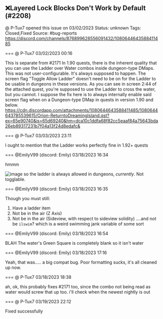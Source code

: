 ## ❌Layered Lock Blocks Don't Work by Default (#2208)
@ P-Tux7 opened this issue on 03/02/2023
Status: unknown
Tags: Closed,Fixed
Source: #bug-reports https://discord.com/channels/876899628556091432/1080644643588411485


=== @ P-Tux7 03/02/2023 00:16

This is separate from #2171 
In 1.90 quests, there is the inherent quality that you can use the Ladder over Water combos inside dungeon-type DMaps. This was not user-configurable. It's always supposed to happen. The screen flag "Toggle Allow Ladder" doesn't need to be on for the Ladder to be usable in dungeons in these versions.
As you can see in screen 2:44 of the attached quest, you're supposed to use the Ladder to cross the water, but you cannot.
I suppose the fix here is to always internally enable said screen flag when on a Dungeon-type DMap in quests in version 1.90 and below.
https://cdn.discordapp.com/attachments/1080644643588411485/1080644643785539615/Orion-ReturntoDreamingIsland.qst?ex=65e90740&is=65d69240&hm=dca10c1ddfa68f82cc5eaaf84a75643bda26eb89317231b7f04a13f24d8edafc&

=== @ P-Tux7 03/03/2023 23:11

I ought to mention that the Ladder works perfectly fine in 1.92+ quests

=== @EmilyV99 (discord: Emily) 03/18/2023 16:34

hmmm

![image](https://cdn.discordapp.com/attachments/1080644643588411485/1086689035008884756/image.png?ex=65ec8f87&is=65da1a87&hm=aac38b60b82097cf520ef8c92dae0233f681f1f4083567c3f01804c4e5f9f86f&)
so
the ladder is always allowed in dungeons, *currently*. Not togglable.

=== @EmilyV99 (discord: Emily) 03/18/2023 16:35

Though you must still:
1. Have a ladder item
2. Not be in the air (Z Axis)
3. Not be in the air (Sideview, with respect to sideview solidity)
....and not be `ilswim`? which is a weird swimming jank variable of some sort

=== @EmilyV99 (discord: Emily) 03/18/2023 16:54

BLAH
The water's Green Square is completely blank
so it isn't water

=== @EmilyV99 (discord: Emily) 03/18/2023 17:16

Yeah, that was..... a big compat bug.
Poor formatting sucks, it's all cleaned up now.

=== @ P-Tux7 03/18/2023 18:38

ah, ok, this probably fixes #2171 too, since the combo not being read as water would screw that up too. i'll check when the newest nightly is out

=== @ P-Tux7 03/19/2023 22:12

Fixed successfully

